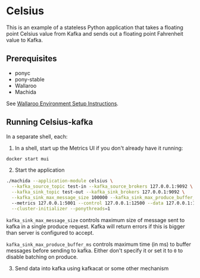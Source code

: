# Celsius

This is an example of a stateless Python application that takes a floating point Celsius value from Kafka and sends out a floating point Fahrenheit value to Kafka.


## Prerequisites

- ponyc
- pony-stable
- Wallaroo
- Machida

See [Wallaroo Environment Setup Instructions](https://github.com/WallarooLabs/wallaroo/book/getting-started/setup.md).

## Running Celsius-kafka

In a separate shell, each:

1. In a shell, start up the Metrics UI if you don't already have it running:

```bash
docker start mui
```

2. Start the application

```bash
./machida --application-module celsius \
  --kafka_source_topic test-in --kafka_source_brokers 127.0.0.1:9092 \
  --kafka_sink_topic test-out --kafka_sink_brokers 127.0.0.1:9092 \
  --kafka_sink_max_message_size 100000 --kafka_sink_max_produce_buffer_ms 10
  --metrics 127.0.0.1:5001 --control 127.0.0.1:12500 --data 127.0.0.1:12501 \
  --cluster-initializer --ponythreads=1
```

`kafka_sink_max_message_size` controls maximum size of message sent to kafka in a single produce request. Kafka will return errors if this is bigger than server is configured to accept.

`kafka_sink_max_produce_buffer_ms` controls maximum time (in ms) to buffer messages before sending to kafka. Either don't specify it or set it to `0` to disable batching on produce.

3. Send data into kafka using kafkacat or some other mechanism
